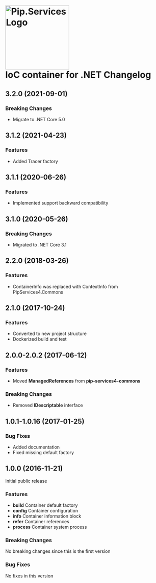 # <img src="https://uploads-ssl.webflow.com/5ea5d3315186cf5ec60c3ee4/5edf1c94ce4c859f2b188094_logo.svg" alt="Pip.Services Logo" width="200"> <br/> IoC container for .NET Changelog

## <a name="3.2.0"></a> 3.2.0 (2021-09-01)

### Breaking Changes
* Migrate to .NET Core 5.0

## <a name="3.1.2"></a> 3.1.2 (2021-04-23)

### Features
* Added Tracer factory

## <a name="3.1.1"></a> 3.1.1 (2020-06-26)

### Features
* Implemented support backward compatibility

## <a name="3.1.0"></a> 3.1.0 (2020-05-26)

### Breaking Changes
* Migrated to .NET Core 3.1

## <a name="2.2.0"></a> 2.2.0 (2018-03-26)

### Features
* ContainerInfo was replaced with ContextInfo from PipServices4.Commons

## <a name="2.1.0"></a> 2.1.0 (2017-10-24)

### Features
* Converted to new project structure
* Dockerized build and test

## <a name="2.0.0-2.0.2"></a> 2.0.0-2.0.2 (2017-06-12)

### Features
* Moved **ManagedReferences** from **pip-services4-commons**

### Breaking Changes
* Removed **IDescriptable** interface

## <a name="1.0.1-1.0.16"></a> 1.0.1-1.0.16 (2017-01-25)

### Bug Fixes
* Added documentation
* Fixed missing default factory

## <a name="1.0.0"></a> 1.0.0 (2016-11-21)

Initial public release

### Features
* **build** Container default factory
* **config** Container configuration
* **info** Container information block
* **refer** Container references
* **process** Container system process

### Breaking Changes
No breaking changes since this is the first version

### Bug Fixes
No fixes in this version

